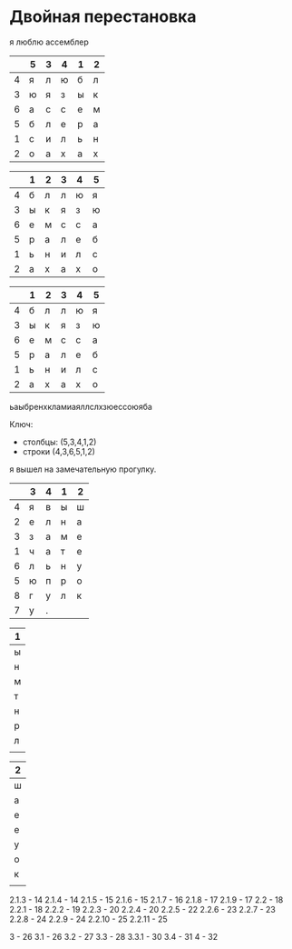 # Двойная перестановка

я люблю ассемблер

|     | 5   | 3   | 4   | 1   | 2   |
| --- | --- | --- | --- | --- | --- |
| 4   | я   | л   | ю   | б   | л   |
| 3   | ю   | я   | з   | ы   | к   |
| 6   | а   | с   | с   | е   | м   |
| 5   | б   | л   | е   | р   | а   |
| 1   | с   | и   | л   | ь   | н   |
| 2   | о   | а   | х   | а   | х   |

|     | 1   | 2   | 3   | 4   | 5   |
| --- | --- | --- | --- | --- | --- |
| 4   | б   | л   | л   | ю   | я   |
| 3   | ы   | к   | я   | з   | ю   |
| 6   | е   | м   | с   | с   | а   |
| 5   | р   | а   | л   | е   | б   |
| 1   | ь   | н   | и   | л   | с   |
| 2   | а   | х   | а   | х   | о   |

|     | 1   | 2   | 3   | 4   | 5   |
| --- | --- | --- | --- | --- | --- |
| 4   | б   | л   | л   | ю   | я   |
| 3   | ы   | к   | я   | з   | ю   |
| 6   | е   | м   | с   | с   | а   |
| 5   | р   | а   | л   | е   | б   |
| 1   | ь   | н   | и   | л   | с   |
| 2   | а   | х   | а   | х   | о   |

ьаыбренхкламиаяллслхзюессоюяба

Ключ:

- столбцы: (5,3,4,1,2)
- строки (4,3,6,5,1,2)

я вышел на замечательную прогулку.

|     | 3   | 4   | 1   | 2   |
| --- | --- | --- | --- | --- |
| 4   | я   | в   | ы   | ш   |
| 2   | е   | л   | н   | а   |
| 3   | з   | а   | м   | е   |
| 1   | ч   | а   | т   | е   |
| 6   | л   | ь   | н   | у   |
| 5   | ю   | п   | р   | о   |
| 8   | г   | у   | л   | к   |
| 7   | у   | .   |     |     |

| 1   |
| --- |
| ы   |
| н   |
| м   |
| т   |
| н   |
| р   |
| л   |
|     |

| 2   |
| --- |
| ш   |
| а   |
| е   |
| е   |
| у   |
| о   |
| к   |
|     |

2.1.3 - 14
2.1.4 - 14
2.1.5 - 15
2.1.6 - 15
2.1.7 - 16
2.1.8 - 17
2.1.9 - 17
2.2   - 18
2.2.1 - 18
2.2.2 - 19
2.2.3 - 20
2.2.4 - 20
2.2.5 - 22
2.2.6 - 23
2.2.7 - 23
2.2.8 - 24
2.2.9 - 24
2.2.10 - 25
2.2.11 - 25

3 - 26
3.1 - 26
3.2 - 27
3.3 - 28
3.3.1 - 30
3.4 - 31
4 - 32